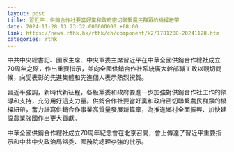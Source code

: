 ```yaml
---
layout: post
title: 習近平：供銷合作社要當好黨和政府密切聯繫農民群眾的橋樑紐帶
date: 2024-11-28 13:23:32.000000000 +08:00
link: https://news.rthk.hk/rthk/ch/component/k2/1781208-20241128.htm
categories: rthk
---
```


中共中央總書記、國家主席、中央軍委主席習近平在中華全國供銷合作總社成立70周年之際，作出重要指示，並向全國供銷合作社系統廣大幹部職工致以親切問候，向受表彰的先進集體和先進個人表示熱烈祝賀。

習近平強調，新時代新征程，各級黨委和政府要進一步加強對供銷合作社工作的領導和支持，充分用好這支力量。供銷合作社要當好黨和政府密切聯繫農民群眾的橋樑紐帶，奮力譜寫供銷合作事業高質量發展新篇章，為推進鄉村全面振興、加快建設農業強國作出更大貢獻。

中華全國供銷合作總社成立70周年紀念會在北京召開，會上傳達了習近平重要指示和中共中央政治局常委、國務院總理李強的批示。

